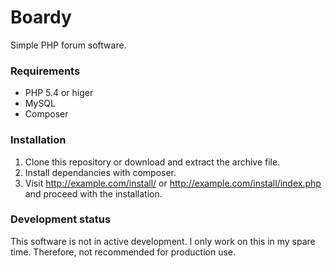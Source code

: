 # Boardy
Simple PHP forum software.

### Requirements
- PHP 5.4 or higer
- MySQL
- Composer

### Installation
1. Clone this repository or download and extract the archive file.
2. Install dependancies with composer.
3. Visit http://example.com/install/ or http://example.com/install/index.php and proceed with the installation.

### Development status
This software is not in active development. I only work on this in my spare time. Therefore, not recommended for production use.